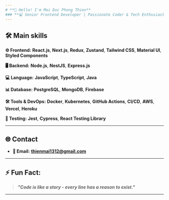 ```yaml
---
# **👋 Hello! I'm Mai Duc Phong Thien**
### **💻 Senior Frontend Developer | Passionate Coder & Tech Enthusiast**
---
```


## **🛠️ Main skills**

**⚙️ Frontend:**
**React.js**, **Next.js**, **Redux**, **Zustand**, **Tailwind CSS**, **Material UI**, **Styled Components**

**🖥️ Backend:**
**Node.js**, **NestJS**, **Express.js**

**💻 Language:**
**JavaScript**, **TypeScript**, **Java**

**📊 Database:**
**PostgreSQL**, **MongoDB**, **Firebase**

**🛠️ Tools & DevOps:**
**Docker**, **Kubernetes**, **GitHub Actions**, **CI/CD**, **AWS**, **Vercel**, **Heroku**

**🧪 Testing:**
**Jest**, **Cypress**, **React Testing Library**

---

## **🌐 Contact**

- **📧 Email:** **thienmai1312@gmail.com**
  <!-- - **💼 LinkedIn:** **[Your LinkedIn](https://linkedin.com/in/thienmai1312)** -->
  <!-- - **🚀 Portfolio:** **[Your Portfolio Website](https://your-portfolio.com)** -->

---

## **⚡ Fun Fact:**

> **_"Code is like a story - every line has a reason to exist."_**

---
